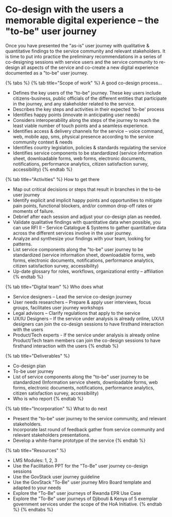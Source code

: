 # Co-design with the users a memorable digital experience – the "to-be" user journey

Once you have presented the "as-is" user journey with qualitative & quantitative findings to the service community and relevant stakeholders. It is time to put into practice the preliminary recommendations in a series of co-designing sessions with service users and the service community to re-design all aspects of the service and co-create a new digital experience documented as a "to-be" user journey.

{% tabs %}
{% tab title="Scope of work" %}
A good co-design process...

* Defines the key users of the "to-be" journey.  These key users include citizens-business, public officials of the different entities that participate in the journey, and any stakeholder related to the service. &#x20;
* Describes the key steps and activities in their expected 'to-be' process &#x20;
* Identifies happy points (innovate in anticipating user needs)&#x20;
* Considers interoperability along the steps of the journey to reach the least viable number of touch points and a seamless experience. &#x20;
* Identifies access & delivery channels for the service – voice command, web, mobile app, sms, physical presence according to the service community context & needs &#x20;
* Identifies country legislation, policies & standards regulating the service &#x20;
* Identifies service components to be standardized (service information sheet, downloadable forms, web forms, electronic documents, notifications, performance analytics, citizen satisfaction survey, accessibility)&#x20;
{% endtab %}

{% tab title="Activities" %}
How to get there

* Map out critical decisions or steps that result in branches in the to-be user journey&#x20;
* Identify explicit and implicit happy points and opportunities to mitigate pain points, functional blockers, and/or common drop-off rates or moments of failure.&#x20;
* Debrief after each session and adjust your co-design plan as needed.&#x20;
* Validate qualitative findings with quantitative data when possible, you can use RFI II – Service Catalogue & Systems to gather quantitative data across the different services involve in the user journey. &#x20;
* Analyze and synthesize your findings with your team, looking for patterns.&#x20;
* List service components along the "to-be" user journey to be standardized (service information sheet, downloadable forms, web forms, electronic documents, notifications, performance analytics, citizen satisfaction survey, accessibility)&#x20;
* Up-date glossary for roles, workflows, organizational entity – affiliation   &#x20;
{% endtab %}

{% tab title="Digital team" %}
Who does what

* Service designers – Lead the service co-design journey&#x20;
* User needs researchers – Prepare & apply user interviews, focus groups, facilitates user journey workshops &#x20;
* Legal advisors – Clarify regulations that apply to the service &#x20;
* UX/IU Designers – If the service under analysis is already online, UX/UI designers can join the co-design sessions to have firsthand interaction with the users &#x20;
* Product/Tech experts  - If the service under analysis is already online  Product/Tech team members can join the co-design sessions to have firsthand interaction with the users &#x20;
{% endtab %}

{% tab title="Deliverables" %}


* Co-design plan &#x20;
* To-be user journey &#x20;
* List of service components along the "to-be" user journey to be standardized (Information service sheets, downloadable forms, web forms, electronic documents, notifications, performance analytics, citizen satisfaction survey, accessibility)&#x20;
* Who is who report &#x20;
{% endtab %}

{% tab title="Incorporation" %}
What to do next

* Present the "to-be" user journey to the service community, and relevant stakeholders. &#x20;
* Incorporate last round of feedback gather from service community and relevant stakeholders presentations. &#x20;
* Develop a white-frame prototype of the service &#x20;
{% endtab %}

{% tab title="Resources" %}
* LMS Modules: 1, 2, 3 &#x20;
* Use the Facilitation PPT for the "To-Be" user journey co-design sessions &#x20;
* Use the GovStack user journey guideline &#x20;
* Use the GovStack "To-Be" user journey Miro Board template and adapted to your needs &#x20;
* Explore the "To-Be" user journeys of Rwanda EPR Use Case&#x20;
* Explore the  "To-Be" user journeys of Djibouti & Kenya of 5 exemplar government services under the scope of the HoA Initiative.&#x20;
{% endtab %}
{% endtabs %}
